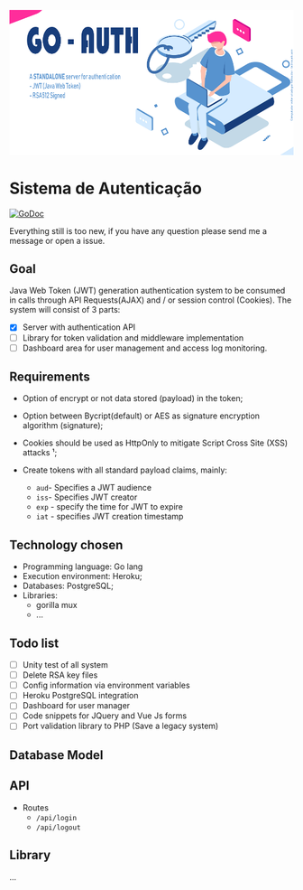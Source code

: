 ![](./images/header.png)

# Sistema de Autenticação

[![GoDoc](https://godoc.org/github.com/RafaelFigueiredo/auth-go/auth?status.svg)](https://godoc.org/github.com/RafaelFigueiredo/auth-go/auth)


Everything still is too new, if you have any question please send me a message or open a issue.



## Goal

Java Web Token (JWT) generation authentication system to be consumed in calls through API Requests(AJAX) and / or session control (Cookies). The system will consist of 3 parts:

- [x] Server with authentication API
- [ ] Library for token validation and middleware implementation
- [ ] Dashboard area for user management and access log monitoring.

## Requirements

- Option of encrypt or not data stored (payload) in the token;

- Option between Bycript(default) or AES as signature encryption algorithm (signature);

- Cookies should be used as HttpOnly to mitigate Script Cross Site (XSS) attacks ¹;

- Create tokens with all standard  payload claims, mainly:

  - `aud`- Specifies a JWT audience
  - `iss`- Specifies JWT creator
  - `exp` - specify the time for JWT to expire
  - `iat` - specifies JWT creation timestamp


[1]: https://www.owasp.org/index.php/HttpOnly "OWASP HttpOnly"



## Technology chosen

- Programming language: Go lang
- Execution environment: Heroku;
- Databases: PostgreSQL;
- Libraries:
  - gorilla mux
  - ...

## Todo list

- [ ] Unity test of all system
- [ ] Delete RSA key files
- [ ] Config information via environment variables
- [ ] Heroku PostgreSQL integration
- [ ] Dashboard for user manager
- [ ] Code snippets for JQuery and Vue Js forms
- [ ] Port validation library to PHP (Save a legacy system)

## Database Model

## API

- Routes
  - `/api/login`
  - `/api/logout`

## Library

...
